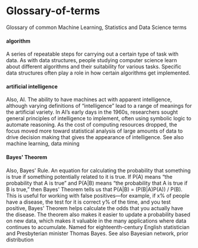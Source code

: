# Glossary-of-terms
Glossary of common Machine Learning, Statistics and Data Science terms


#### algorithm
A series of repeatable steps for carrying out a certain type of task with data. As with data structures, people studying computer science learn about different algorithms and their suitability for various tasks. Specific data structures often play a role in how certain algorithms get implemented. 

#### artificial intelligence
Also, AI. The ability to have machines act with apparent intelligence, although varying definitions of “intelligence” lead to a range of meanings for the artificial variety. In AI’s early days in the 1960s, researchers sought general principles of intelligence to implement, often using symbolic logic to automate reasoning. As the cost of computing resources dropped, the focus moved more toward statistical analysis of large amounts of data to drive decision making that gives the appearance of intelligence. See also machine learning, data mining  

#### Bayes' Theorem
Also, Bayes' Rule. An equation for calculating the probability that something is true if something potentially related to it is true. If P(A) means “the probability that A is true” and P(A|B) means “the probability that A is true if B is true,” then Bayes' Theorem tells us that P(A|B) = (P(B|A)P(A)) / P(B). This is useful for working with false positives—for example, if x% of people have a disease, the test for it is correct y% of the time, and you test positive, Bayes' Theorem helps calculate the odds that you actually have the disease. The theorem also makes it easier to update a probability based on new data, which makes it valuable in the many applications where data continues to accumulate. Named for eighteenth-century English statistician and Presbyterian minister Thomas Bayes. See also Bayesian network, prior distribution  
